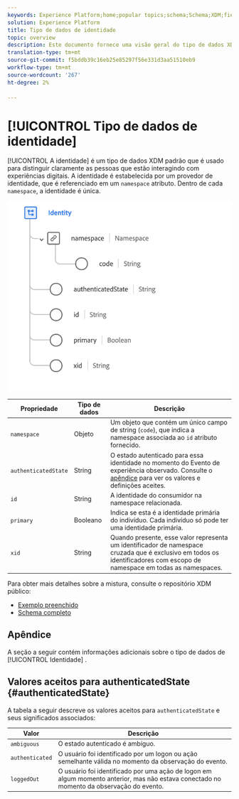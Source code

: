 ```yaml
---
keywords: Experience Platform;home;popular topics;schema;Schema;XDM;fields;schemas;Schemas;identity;datatype;data-type;data type;
solution: Experience Platform
title: Tipo de dados de identidade
topic: overview
description: Este documento fornece uma visão geral do tipo de dados XDM de identidade.
translation-type: tm+mt
source-git-commit: f5bddb39c16eb25e85297f56e331d3aa51510eb9
workflow-type: tm+mt
source-wordcount: '267'
ht-degree: 2%

---
```



# [!UICONTROL Tipo de dados de identidade]

[!UICONTROL A identidade] é um tipo de dados XDM padrão que é usado para distinguir claramente as pessoas que estão interagindo com experiências digitais. A identidade é estabelecida por um provedor de identidade, que é referenciado em um `namespace` atributo. Dentro de cada `namespace`, a identidade é única.

<img src="../images/data-types/identity.png" width="550" /><br />

| Propriedade | Tipo de dados | Descrição |
| --- | --- | --- |
| `namespace` | Objeto | Um objeto que contém um único campo de string (`code`), que indica a namespace associada ao `id` atributo fornecido. |
| `authenticatedState` | String | O estado autenticado para essa identidade no momento do Evento de experiência observado. Consulte o [apêndice](#authenticatedState) para ver os valores e definições aceites. |
| `id` | String | A identidade do consumidor na namespace relacionada. |
| `primary` | Booleano | Indica se esta é a identidade primária do indivíduo. Cada indivíduo só pode ter uma identidade primária. |
| `xid` | String | Quando presente, esse valor representa um identificador de namespace cruzada que é exclusivo em todos os identificadores com escopo de namespace em todas as namespaces. |

Para obter mais detalhes sobre a mistura, consulte o repositório XDM público:

* [Exemplo preenchido](https://github.com/adobe/xdm/blob/master/components/datatypes/identity.example.1.json)
* [Schema completo](https://github.com/adobe/xdm/blob/master/components/datatypes/identity.schema.json)

## Apêndice

A seção a seguir contém informações adicionais sobre o tipo de dados de [!UICONTROL Identidade] .

## Valores aceitos para authenticatedState {#authenticatedState}

A tabela a seguir descreve os valores aceitos para `authenticatedState` e seus significados associados:

| Valor | Descrição |
| --- | --- |
| `ambiguous` | O estado autenticado é ambíguo. |
| `authenticated` | O usuário foi identificado por um logon ou ação semelhante válida no momento da observação do evento. |
| `loggedOut` | O usuário foi identificado por uma ação de logon em algum momento anterior, mas não estava conectado no momento da observação do evento. |